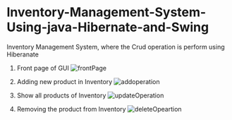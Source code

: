 # Inventory-Management-System-Using-java-Hibernate-and-Swing
Inventory Management System, where the Crud operation is perform using Hiberanate
1. Front page of GUI
![frontPage](https://github.com/user-attachments/assets/98d21c96-52d0-4f89-93cc-e6e75135c1dc)

2. Adding new product in Inventory
![addoperation](https://github.com/user-attachments/assets/998032fa-822a-4810-a3d7-6fa97f86d937)

3. Show all products of Inventory
![updateOperation](https://github.com/user-attachments/assets/5401dc65-e4f7-4313-8e10-4512c9b10646)

4. Removing the product from Inventory
![deleteOpeartion](https://github.com/user-attachments/assets/fd1ca366-7e9c-4862-aab0-f1bf620da1ae)
